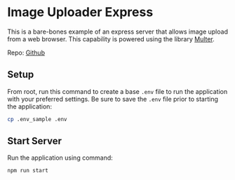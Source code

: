# Image Uploader Express

This is a bare-bones example of an express server that allows image upload from
a web browser. This capability is powered using the library [Multer](https://www.npmjs.com/package/multer).

Repo: [Github](https://github.com/VincentPauley/image-uploader-express/blob/main/README.md)

## Setup

From root, run this command to create a base `.env` file to run the application with your preferred settings. Be sure to save the `.env` file prior to starting the application:

```bash
cp .env_sample .env
```

## Start Server

Run the application using command:

```bash
npm run start
```
